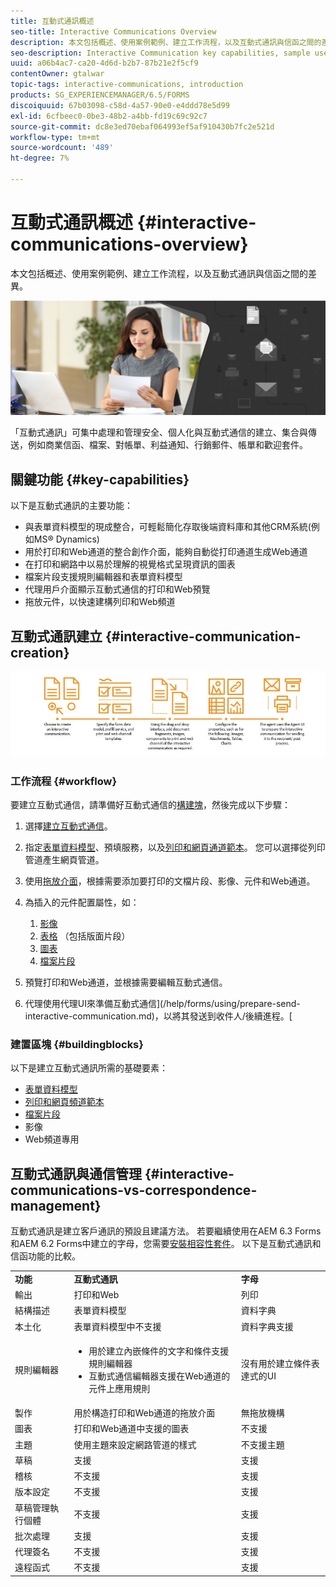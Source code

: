 ```yaml
---
title: 互動式通訊概述
seo-title: Interactive Communications Overview
description: 本文包括概述、使用案例範例、建立工作流程，以及互動式通訊與信函之間的差異。
seo-description: Interactive Communication key capabilities, sample use cases, creation workflow, and differences between Interactive Communication and Correspondence Management
uuid: a06b4ac7-ca20-4d6d-b2b7-87b21e2f5cf9
contentOwner: gtalwar
topic-tags: interactive-communications, introduction
products: SG_EXPERIENCEMANAGER/6.5/FORMS
discoiquuid: 67b03098-c58d-4a57-90e0-e4ddd78e5d99
exl-id: 6cfbeec0-0be3-48b2-a4bb-fd19c69c92c7
source-git-commit: dc8e3ed70ebaf064993ef5af910430b7fc2e521d
workflow-type: tm+mt
source-wordcount: '489'
ht-degree: 7%

---
```



# 互動式通訊概述 {#interactive-communications-overview}

本文包括概述、使用案例範例、建立工作流程，以及互動式通訊與信函之間的差異。

![](do-not-localize/correspondence-management.png)

「互動式通訊」可集中處理和管理安全、個人化與互動式通信的建立、集合與傳送，例如商業信函、檔案、對帳單、利益通知、行銷郵件、帳單和歡迎套件。

## 關鍵功能 {#key-capabilities}

以下是互動式通訊的主要功能：

- 與表單資料模型的現成整合，可輕鬆簡化存取後端資料庫和其他CRM系統(例如MS® Dynamics)
- 用於打印和Web通道的整合創作介面，能夠自動從打印通道生成Web通道
- 在打印和網路中以易於理解的視覺格式呈現資訊的圖表
- 檔案片段支援規則編輯器和表單資料模型
- 代理用戶介面顯示互動式通信的打印和Web預覽
- 拖放元件，以快速建構列印和Web頻道

## 互動式通訊建立 {#interactive-communication-creation}

![interactive_communication-01](assets/interactive_communication-01.jpg)

### 工作流程 {#workflow}

要建立互動式通信，請準備好互動式通信的[構建塊](#buildingblocks)，然後完成以下步驟：

1. 選擇[建立互動式通信](/help/forms/using/create-interactive-communication.md)。

1. 指定[表單資料模型](/help/forms/using/data-integration.md)、預填服務，以及[列印和網頁通道範本](/help/forms/using/web-channel-print-channel.md)。 您可以選擇從列印管道產生網頁管道。

1. 使用[拖放介面](/help/forms/using/introduction-interactive-communication-authoring.md)，根據需要添加要打印的文檔片段、影像、元件和Web通道。
1. 為插入的元件配置屬性，如：

   1. [影像](/help/forms/using/create-interactive-communication.md#step2)
   1. [表格](/help/forms/using/create-interactive-communication.md#tables) （包括版面片段）
   1. [圖表](/help/forms/using/chart-component-interactive-communications.md)
   1. [檔案片段](/help/forms/using/create-interactive-communication.md#document-fragment-properties)

1. 預覽打印和Web通道，並根據需要編輯互動式通信。
1. 代理使用代理UI來準備互動式通信](/help/forms/using/prepare-send-interactive-communication.md)，以將其發送到收件人/後續進程。[

### 建置區塊 {#buildingblocks}

以下是建立互動式通訊所需的基礎要素：

- [表單資料模型](/help/forms/using/data-integration.md)
- [列印和網頁頻道範本](/help/forms/using/web-channel-print-channel.md)
- [檔案片段](/help/forms/using/document-fragments.md)
- 影像
- [](/help/forms/using/themes.md) Web頻道專用

## 互動式通訊與通信管理 {#interactive-communications-vs-correspondence-management}

互動式通訊是建立客戶通訊的預設且建議方法。 若要繼續使用在AEM 6.3 Forms和AEM 6.2 Forms中建立的字母，您需要[安裝相容性套件](/help/forms/using/compatibility-package.md)。 以下是互動式通訊和信函功能的比較。

<table>
 <tbody>
  <tr>
   <td><strong>功能</strong></td>
   <td><strong>互動式通訊</strong></td>
   <td><strong>字母</strong></td>
  </tr>
  <tr>
   <td>輸出</td>
   <td>打印和Web</td>
   <td>列印</td>
  </tr>
  <tr>
   <td>結構描述</td>
   <td>表單資料模型 </td>
   <td>資料字典 </td>
  </tr>
  <tr>
   <td>本土化</td>
   <td>表單資料模型中不支援</td>
   <td>資料字典支援</td>
  </tr>
  <tr>
   <td>規則編輯器</td>
   <td>
    <ul>
     <li>用於建立內嵌條件的文字和條件支援規則編輯器</li>
     <li>互動式通信編輯器支援在Web通道的元件上應用規則</li>
    </ul> </td>
   <td>沒有用於建立條件表達式的UI</td>
  </tr>
  <tr>
   <td>製作</td>
   <td>用於構造打印和Web通道的拖放介面</td>
   <td>無拖放機構 </td>
  </tr>
  <tr>
   <td>圖表</td>
   <td>打印和Web通道中支援的圖表</td>
   <td>不支援</td>
  </tr>
  <tr>
   <td>主題</td>
   <td>使用主題來設定網路管道的樣式</td>
   <td>不支援主題</td>
  </tr>
   <tr>
   <td>草稿</td>
   <td>支援</td>
   <td>支援</td>
  </tr>
  <tr>
   <td>稽核</td>
   <td>不支援</td>
   <td>支援</td>
  </tr>
   <tr>
   <td>版本設定</td>
   <td>不支援</td>
   <td>支援</td>
  </tr>
   <tr>
   <td>草稿管理執行個體</td>
   <td>不支援</td>
   <td>支援</td>
  </tr>
  <tr>
   <td>批次處理</td>
   <td>支援 </td>
   <td>支援</td>
  </tr>
  <tr>
   <td>代理簽名</td>
   <td>不支援</td>
   <td>支援</td>
  </tr>
  <tr>
   <td>遠程函式</td>
   <td>不支援</td>
   <td>支援</td>
  </tr>
 </tbody>
</table>
